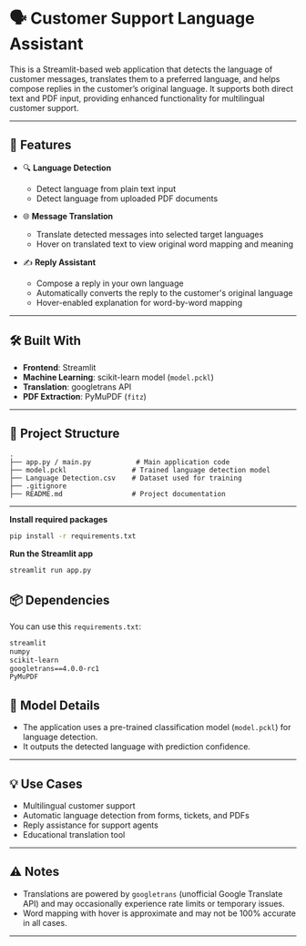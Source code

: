# 🗣️ Customer Support Language Assistant

This is a Streamlit-based web application that detects the language of customer messages, translates them to a preferred language, and helps compose replies in the customer’s original language. It supports both direct text and PDF input, providing enhanced functionality for multilingual customer support.

---

## 🚀 Features

- 🔍 **Language Detection**
  - Detect language from plain text input
  - Detect language from uploaded PDF documents

- 🌐 **Message Translation**
  - Translate detected messages into selected target languages
  - Hover on translated text to view original word mapping and meaning

- ✍️ **Reply Assistant**
  - Compose a reply in your own language
  - Automatically converts the reply to the customer's original language
  - Hover-enabled explanation for word-by-word mapping

---

## 🛠️ Built With

- **Frontend**: Streamlit
- **Machine Learning**: scikit-learn model (`model.pckl`)
- **Translation**: googletrans API
- **PDF Extraction**: PyMuPDF (`fitz`)

---

## 📁 Project Structure

```
.
├── app.py / main.py           # Main application code
├── model.pckl                # Trained language detection model
├── Language Detection.csv    # Dataset used for training
├── .gitignore
├── README.md                 # Project documentation
```

---

 **Install required packages**
   ```bash
   pip install -r requirements.txt
   ```

 **Run the Streamlit app**
   ```bash
   streamlit run app.py
   ```


## 📦 Dependencies

You can use this `requirements.txt`:

```txt
streamlit
numpy
scikit-learn
googletrans==4.0.0-rc1
PyMuPDF
```

## 🧠 Model Details

- The application uses a pre-trained classification model (`model.pckl`) for language detection.
- It outputs the detected language with prediction confidence.

---

## 💡 Use Cases

- Multilingual customer support
- Automatic language detection from forms, tickets, and PDFs
- Reply assistance for support agents
- Educational translation tool

---

## ⚠️ Notes

- Translations are powered by `googletrans` (unofficial Google Translate API) and may occasionally experience rate limits or temporary issues.
- Word mapping with hover is approximate and may not be 100% accurate in all cases.

---
